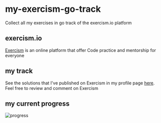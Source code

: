 # my-exercism-go-track
Collect all my exercises in go track of the exercism.io platform 

## exercism.io
[Exercism](https://exercism.io/) is an online platform that offer Code practice and mentorship for everyone


## my track

See the solutions that I've published on Exercism in my profile page [here](https://exercism.io/profiles/mbiagetti). Feel free to review and comment on Exercism  

## my current progress

![progress](https://raw.github.com/mbiagetti/my-exercism-go-track/main/img/progress_at_2021-01-19.png)

